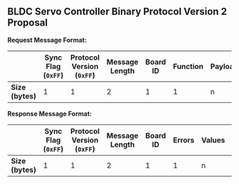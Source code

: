 ## BLDC Servo Controller Binary Protocol Version 2 Proposal

**Request Message Format:**

|  | Sync Flag (`0xFF`) | Protocol Version (`0xFF`) | Message Length | Board ID | Function | Payload | CRC |
|--------------|------------------|-------------------------|----------------|----------|---------------|-----------------|-----|
| **Size (bytes)** | 1 | 1 | 2 | 1 | 1 | n | 2 |

**Response Message Format:**

|  | Sync Flag (`0xFF`) | Protocol Version (`0xFF`) | Message Length | Board ID | Errors | Values | CRC |
|--------------|------------------|-------------------------|----------------|----------|--------|--------|-----|
| **Size (bytes)** | 1 | 1 | 2 | 1 | 1 | n | 2 |
